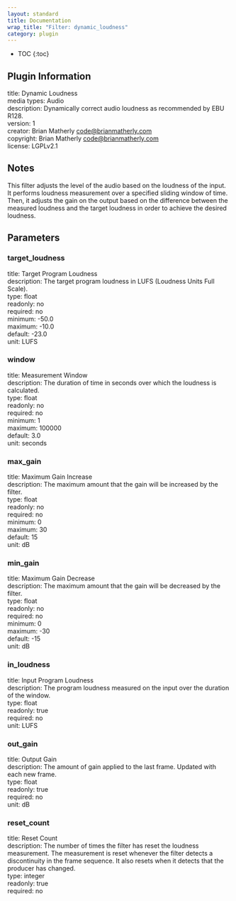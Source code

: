 ```yaml
---
layout: standard
title: Documentation
wrap_title: "Filter: dynamic_loudness"
category: plugin
---
```

* TOC
{:toc}

## Plugin Information

title: Dynamic Loudness  
media types:
Audio  
description: Dynamically correct audio loudness as recommended by EBU R128.  
version: 1  
creator: Brian Matherly <code@brianmatherly.com>  
copyright: Brian Matherly <code@brianmatherly.com>  
license: LGPLv2.1  

## Notes

This filter adjusts the level of the audio based on the loudness of the input. It performs loudness measurement over a specified sliding window of time. Then, it adjusts the gain on the output based on the difference between the measured loudness and the target loudness in order to achieve the desired loudness.


## Parameters

### target_loudness

title: Target Program Loudness    
description:
The target program loudness in LUFS (Loudness Units Full Scale).  
type: float  
readonly: no  
required: no  
minimum: -50.0  
maximum: -10.0  
default: -23.0  
unit: LUFS  

### window

title: Measurement Window    
description:
The duration of time in seconds over which the loudness is calculated.  
type: float  
readonly: no  
required: no  
minimum: 1  
maximum: 100000  
default: 3.0  
unit: seconds  

### max_gain

title: Maximum Gain Increase    
description:
The maximum amount that the gain will be increased by the filter.  
type: float  
readonly: no  
required: no  
minimum: 0  
maximum: 30  
default: 15  
unit: dB  

### min_gain

title: Maximum Gain Decrease    
description:
The maximum amount that the gain will be decreased by the filter.  
type: float  
readonly: no  
required: no  
minimum: 0  
maximum: -30  
default: -15  
unit: dB  

### in_loudness

title: Input Program Loudness    
description:
The program loudness measured on the input over the duration of the window.  
type: float  
readonly: true  
required: no  
unit: LUFS  

### out_gain

title: Output Gain    
description:
The amount of gain applied to the last frame. Updated with each new frame.  
type: float  
readonly: true  
required: no  
unit: dB  

### reset_count

title: Reset Count    
description:
The number of times the filter has reset the loudness measurement. The measurement is reset whenever the filter detects a discontinuity in the frame sequence. It also resets when it detects that the producer has changed.  
type: integer  
readonly: true  
required: no  

